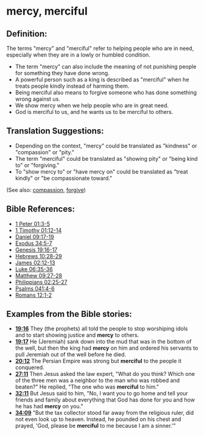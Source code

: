 # mercy, merciful #

## Definition: ##

The terms "mercy" and "merciful" refer to helping people who are in need, especially when they are in a lowly or humbled condition.

* The term "mercy" can also include the meaning of not punishing people for something they have done wrong.
* A powerful person such as a king is described as "merciful" when he treats people kindly instead of harming them.
* Being merciful also means to forgive someone who has done something wrong against us.
* We show mercy when we help people who are in great need.
* God is merciful to us, and he wants us to be merciful to others.

## Translation Suggestions: ##

* Depending on the context, "mercy" could be translated as "kindness" or "compassion" or "pity."
* The term "merciful" could be translated as "showing pity" or "being kind to" or "forgiving."
* To "show mercy to" or "have mercy on" could be translated as "treat kindly" or "be compassionate toward."

(See also: [compassion](../kt/compassion.md), [forgive](../kt/forgive.md))

## Bible References: ##

* [1 Peter 01:3-5](en/tn/1pe/help/01/03)
* [1 Timothy 01:12-14](en/tn/1ti/help/01/12)
* [Daniel 09:17-19](en/tn/dan/help/09/17)
* [Exodus 34:5-7](en/tn/exo/help/34/05)
* [Genesis 19:16-17](en/tn/gen/help/19/16)
* [Hebrews 10:28-29](en/tn/heb/help/10/28)
* [James 02:12-13](en/tn/jas/help/02/12)
* [Luke 06:35-36](en/tn/luk/help/06/35)
* [Matthew 09:27-28](en/tn/mat/help/09/27)
* [Philippians 02:25-27](en/tn/php/help/02/25)
* [Psalms 041:4-6](en/tn/psa/help/41/04)
* [Romans 12:1-2](en/tn/rom/help/12/01)

## Examples from the Bible stories: ##

* __[19:16](en/tn/obs/help/19/16)__ They (the prophets) all told the people to stop worshiping idols and to start showing justice and __mercy__  to others.
* __[19:17](en/tn/obs/help/19/17)__ He (Jeremiah) sank down into the mud that was in the bottom of the well, but then the king had __mercy__  on him and ordered his servants to pull Jeremiah out of the well before he died.
* __[20:12](en/tn/obs/help/20/12)__ The Persian Empire was strong but __merciful__  to the people it conquered.
* __[27:11](en/tn/obs/help/27/11)__ Then Jesus asked the law expert, "What do you think? Which one of the three men was a neighbor to the man who was robbed and beaten?" He replied, "The one who was __merciful__  to him."
* __[32:11](en/tn/obs/help/32/11)__ But Jesus said to him, "No, I want you to go home and tell your friends and family about everything that God has done for you and how he has had __mercy__  on you."
* __[34:09](en/tn/obs/help/34/09)__ "But the tax collector stood far away from the religious ruler, did not even look up to heaven. Instead, he pounded on his chest and prayed, 'God, please be __merciful__  to me because I am a sinner.'"